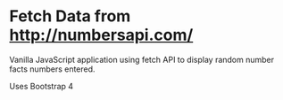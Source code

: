 # Fetch Data from http://numbersapi.com/

Vanilla JavaScript application using fetch API to display random number facts numbers entered.

Uses Bootstrap 4

